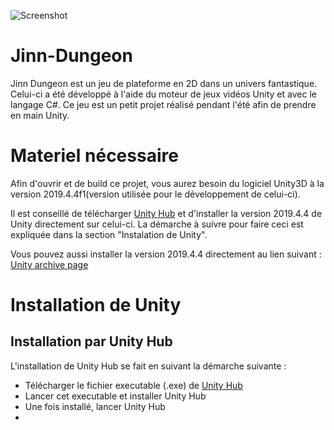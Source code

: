 ![Screenshot](Image_Github_Jin_Dungeon.png)

# Jinn-Dungeon
Jinn Dungeon est un jeu de plateforme en 2D dans un univers fantastique. Celui-ci a été développé à l'aide du moteur de jeux vidéos Unity et avec le langage C#. Ce jeu est un petit projet réalisé pendant l'été afin de prendre en main Unity.

# Materiel nécessaire
Afin d'ouvrir et de build ce projet, vous aurez besoin du logiciel Unity3D à la version 2019.4.4f1(version utilisée pour le développement de celui-ci).

Il est conseillé de télécharger [Unity Hub](https://unity3d.com/fr/get-unity/download) et d'installer la version 2019.4.4 de Unity directement sur celui-ci. La démarche à suivre pour faire ceci est expliquée dans la section "Instalation de Unity".

Vous pouvez aussi installer la version 2019.4.4 directement au lien suivant : [Unity archive page](https://unity3d.com/fr/get-unity/download/archive)

# Installation de Unity
## Installation par Unity Hub
L'installation de Unity Hub se fait en suivant la démarche suivante :
  - Télécharger le fichier executable (.exe) de [Unity Hub](https://unity3d.com/fr/get-unity/download)
  - Lancer cet executable et installer Unity Hub
  - Une fois installé, lancer Unity Hub
  - 

